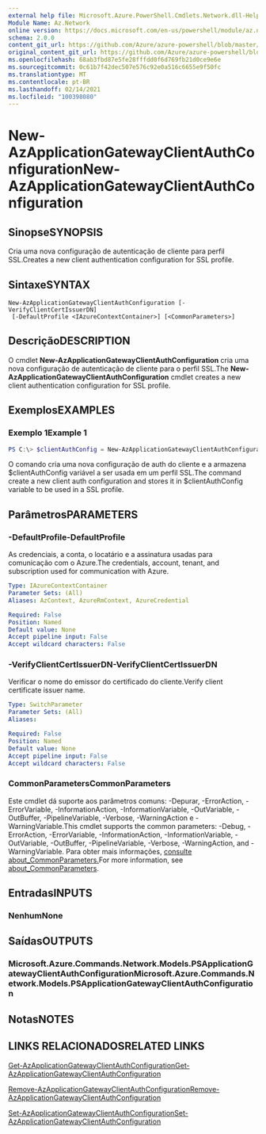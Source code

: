 ```yaml
---
external help file: Microsoft.Azure.PowerShell.Cmdlets.Network.dll-Help.xml
Module Name: Az.Network
online version: https://docs.microsoft.com/en-us/powershell/module/az.network/new-azapplicationgatewayclientauthconfiguration
schema: 2.0.0
content_git_url: https://github.com/Azure/azure-powershell/blob/master/src/Network/Network/help/New-AzApplicationGatewayClientAuthConfiguration.md
original_content_git_url: https://github.com/Azure/azure-powershell/blob/master/src/Network/Network/help/New-AzApplicationGatewayClientAuthConfiguration.md
ms.openlocfilehash: 68ab3fbd87e5fe28fffdd0f6d769fb21d0ce9e6e
ms.sourcegitcommit: 0c61b7f42dec507e576c92e0a516c6655e9f50fc
ms.translationtype: MT
ms.contentlocale: pt-BR
ms.lasthandoff: 02/14/2021
ms.locfileid: "100398080"
---
```

# <span data-ttu-id="03b58-101">New-AzApplicationGatewayClientAuthConfiguration</span><span class="sxs-lookup"><span data-stu-id="03b58-101">New-AzApplicationGatewayClientAuthConfiguration</span></span>

## <span data-ttu-id="03b58-102">Sinopse</span><span class="sxs-lookup"><span data-stu-id="03b58-102">SYNOPSIS</span></span>
<span data-ttu-id="03b58-103">Cria uma nova configuração de autenticação de cliente para perfil SSL.</span><span class="sxs-lookup"><span data-stu-id="03b58-103">Creates a new client authentication configuration for SSL profile.</span></span>

## <span data-ttu-id="03b58-104">Sintaxe</span><span class="sxs-lookup"><span data-stu-id="03b58-104">SYNTAX</span></span>

```
New-AzApplicationGatewayClientAuthConfiguration [-VerifyClientCertIssuerDN]
 [-DefaultProfile <IAzureContextContainer>] [<CommonParameters>]
```

## <span data-ttu-id="03b58-105">Descrição</span><span class="sxs-lookup"><span data-stu-id="03b58-105">DESCRIPTION</span></span>
<span data-ttu-id="03b58-106">O cmdlet **New-AzApplicationGatewayClientAuthConfiguration** cria uma nova configuração de autenticação de cliente para o perfil SSL.</span><span class="sxs-lookup"><span data-stu-id="03b58-106">The **New-AzApplicationGatewayClientAuthConfiguration** cmdlet creates a new client authentication configuration for SSL profile.</span></span>

## <span data-ttu-id="03b58-107">Exemplos</span><span class="sxs-lookup"><span data-stu-id="03b58-107">EXAMPLES</span></span>

### <span data-ttu-id="03b58-108">Exemplo 1</span><span class="sxs-lookup"><span data-stu-id="03b58-108">Example 1</span></span>
```powershell
PS C:\> $clientAuthConfig = New-AzApplicationGatewayClientAuthConfiguration -VerifyClientCertIssuerDN
```

<span data-ttu-id="03b58-109">O comando cria uma nova configuração de auth do cliente e a armazena $clientAuthConfig variável a ser usada em um perfil SSL.</span><span class="sxs-lookup"><span data-stu-id="03b58-109">The command create a new client auth configuration and stores it in $clientAuthConfig variable to be used in a SSL profile.</span></span> 

## <span data-ttu-id="03b58-110">Parâmetros</span><span class="sxs-lookup"><span data-stu-id="03b58-110">PARAMETERS</span></span>

### <span data-ttu-id="03b58-111">-DefaultProfile</span><span class="sxs-lookup"><span data-stu-id="03b58-111">-DefaultProfile</span></span>
<span data-ttu-id="03b58-112">As credenciais, a conta, o locatário e a assinatura usadas para comunicação com o Azure.</span><span class="sxs-lookup"><span data-stu-id="03b58-112">The credentials, account, tenant, and subscription used for communication with Azure.</span></span>

```yaml
Type: IAzureContextContainer
Parameter Sets: (All)
Aliases: AzContext, AzureRmContext, AzureCredential

Required: False
Position: Named
Default value: None
Accept pipeline input: False
Accept wildcard characters: False
```

### <span data-ttu-id="03b58-113">-VerifyClientCertIssuerDN</span><span class="sxs-lookup"><span data-stu-id="03b58-113">-VerifyClientCertIssuerDN</span></span>
<span data-ttu-id="03b58-114">Verificar o nome do emissor do certificado do cliente.</span><span class="sxs-lookup"><span data-stu-id="03b58-114">Verify client certificate issuer name.</span></span>

```yaml
Type: SwitchParameter
Parameter Sets: (All)
Aliases:

Required: False
Position: Named
Default value: None
Accept pipeline input: False
Accept wildcard characters: False
```

### <span data-ttu-id="03b58-115">CommonParameters</span><span class="sxs-lookup"><span data-stu-id="03b58-115">CommonParameters</span></span>
<span data-ttu-id="03b58-116">Este cmdlet dá suporte aos parâmetros comuns: -Depurar, -ErrorAction, -ErrorVariable, -InformationAction, -InformationVariable, -OutVariable, -OutBuffer, -PipelineVariable, -Verbose, -WarningAction e -WarningVariable.</span><span class="sxs-lookup"><span data-stu-id="03b58-116">This cmdlet supports the common parameters: -Debug, -ErrorAction, -ErrorVariable, -InformationAction, -InformationVariable, -OutVariable, -OutBuffer, -PipelineVariable, -Verbose, -WarningAction, and -WarningVariable.</span></span> <span data-ttu-id="03b58-117">Para obter mais informações, [consulte about_CommonParameters.](http://go.microsoft.com/fwlink/?LinkID=113216)</span><span class="sxs-lookup"><span data-stu-id="03b58-117">For more information, see [about_CommonParameters](http://go.microsoft.com/fwlink/?LinkID=113216).</span></span>

## <span data-ttu-id="03b58-118">Entradas</span><span class="sxs-lookup"><span data-stu-id="03b58-118">INPUTS</span></span>

### <span data-ttu-id="03b58-119">Nenhum</span><span class="sxs-lookup"><span data-stu-id="03b58-119">None</span></span>

## <span data-ttu-id="03b58-120">Saídas</span><span class="sxs-lookup"><span data-stu-id="03b58-120">OUTPUTS</span></span>

### <span data-ttu-id="03b58-121">Microsoft.Azure.Commands.Network.Models.PSApplicationGatewayClientAuthConfiguration</span><span class="sxs-lookup"><span data-stu-id="03b58-121">Microsoft.Azure.Commands.Network.Models.PSApplicationGatewayClientAuthConfiguration</span></span>

## <span data-ttu-id="03b58-122">Notas</span><span class="sxs-lookup"><span data-stu-id="03b58-122">NOTES</span></span>

## <span data-ttu-id="03b58-123">LINKS RELACIONADOS</span><span class="sxs-lookup"><span data-stu-id="03b58-123">RELATED LINKS</span></span>


[<span data-ttu-id="03b58-124">Get-AzApplicationGatewayClientAuthConfiguration</span><span class="sxs-lookup"><span data-stu-id="03b58-124">Get-AzApplicationGatewayClientAuthConfiguration</span></span>](./Get-AzApplicationGatewayClientAuthConfiguration.md)

[<span data-ttu-id="03b58-125">Remove-AzApplicationGatewayClientAuthConfiguration</span><span class="sxs-lookup"><span data-stu-id="03b58-125">Remove-AzApplicationGatewayClientAuthConfiguration</span></span>](./Remove-AzApplicationGatewayClientAuthConfiguration.md)

[<span data-ttu-id="03b58-126">Set-AzApplicationGatewayClientAuthConfiguration</span><span class="sxs-lookup"><span data-stu-id="03b58-126">Set-AzApplicationGatewayClientAuthConfiguration</span></span>](./Set-AzApplicationGatewayClientAuthConfiguration.md)
